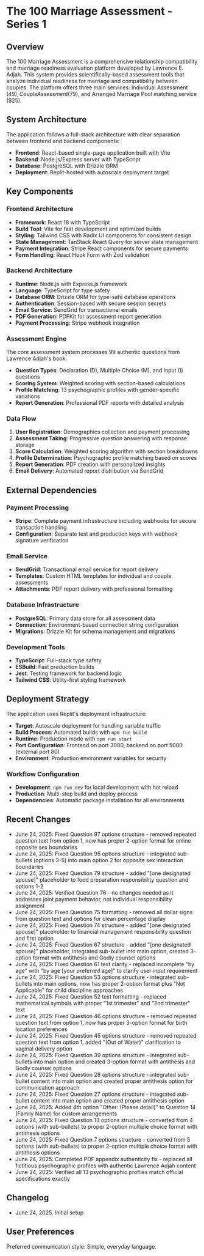 # The 100 Marriage Assessment - Series 1

## Overview
The 100 Marriage Assessment is a comprehensive relationship compatibility and marriage readiness evaluation platform developed by Lawrence E. Adjah. This system provides scientifically-based assessment tools that analyze individual readiness for marriage and compatibility between couples. The platform offers three main services: Individual Assessment ($49), Couple Assessment ($79), and Arranged Marriage Pool matching service ($25).

## System Architecture
The application follows a full-stack architecture with clear separation between frontend and backend components:

- **Frontend**: React-based single-page application built with Vite
- **Backend**: Node.js/Express server with TypeScript
- **Database**: PostgreSQL with Drizzle ORM
- **Deployment**: Replit-hosted with autoscale deployment target

## Key Components

### Frontend Architecture
- **Framework**: React 18 with TypeScript
- **Build Tool**: Vite for fast development and optimized builds
- **Styling**: Tailwind CSS with Radix UI components for consistent design
- **State Management**: TanStack React Query for server state management
- **Payment Integration**: Stripe React components for secure payments
- **Form Handling**: React Hook Form with Zod validation

### Backend Architecture
- **Runtime**: Node.js with Express.js framework
- **Language**: TypeScript for type safety
- **Database ORM**: Drizzle ORM for type-safe database operations
- **Authentication**: Session-based with secure session secrets
- **Email Service**: SendGrid for transactional emails
- **PDF Generation**: PDFKit for assessment report generation
- **Payment Processing**: Stripe webhook integration

### Assessment Engine
The core assessment system processes 99 authentic questions from Lawrence Adjah's book:
- **Question Types**: Declaration (D), Multiple Choice (M), and Input (I) questions
- **Scoring System**: Weighted scoring with section-based calculations
- **Profile Matching**: 13 psychographic profiles with gender-specific variations
- **Report Generation**: Professional PDF reports with detailed analysis

### Data Flow
1. **User Registration**: Demographics collection and payment processing
2. **Assessment Taking**: Progressive question answering with response storage
3. **Score Calculation**: Weighted scoring algorithm with section breakdowns
4. **Profile Determination**: Psychographic profile matching based on scores
5. **Report Generation**: PDF creation with personalized insights
6. **Email Delivery**: Automated report distribution via SendGrid

## External Dependencies

### Payment Processing
- **Stripe**: Complete payment infrastructure including webhooks for secure transaction handling
- **Configuration**: Separate test and production keys with webhook signature verification

### Email Service
- **SendGrid**: Transactional email service for report delivery
- **Templates**: Custom HTML templates for individual and couple assessments
- **Attachments**: PDF report delivery with professional formatting

### Database Infrastructure
- **PostgreSQL**: Primary data store for all assessment data
- **Connection**: Environment-based connection string configuration
- **Migrations**: Drizzle Kit for schema management and migrations

### Development Tools
- **TypeScript**: Full-stack type safety
- **ESBuild**: Fast production builds
- **Jest**: Testing framework for backend logic
- **Tailwind CSS**: Utility-first styling framework

## Deployment Strategy
The application uses Replit's deployment infrastructure:
- **Target**: Autoscale deployment for handling variable traffic
- **Build Process**: Automated builds with `npm run build`
- **Runtime**: Production mode with `npm run start`
- **Port Configuration**: Frontend on port 3000, backend on port 5000 (external port 80)
- **Environment**: Production environment variables for security

### Workflow Configuration
- **Development**: `npm run dev` for local development with hot reload
- **Production**: Multi-step build and deploy process
- **Dependencies**: Automatic package installation for all environments

## Recent Changes
- June 24, 2025: Fixed Question 97 options structure - removed repeated question text from option 1, now has proper 2-option format for online opposite sex boundaries
- June 24, 2025: Fixed Question 95 options structure - integrated sub-bullets (options 3-5) into main option 2 for opposite sex interaction boundaries
- June 24, 2025: Fixed Question 79 structure - added "[one designated spouse]" placeholder to food preparation responsibility question and options 1-2
- June 24, 2025: Verified Question 76 - no changes needed as it addresses joint payment behavior, not individual responsibility assignment
- June 24, 2025: Fixed Question 75 formatting - removed all dollar signs from question text and options for clean percentage display
- June 24, 2025: Fixed Question 74 structure - added "[one designated spouse]" placeholder to financial management responsibility question and first option
- June 24, 2025: Fixed Question 67 structure - added "[one designated spouse]" placeholder, integrated sub-bullet into main option, created 3-option format with antithesis and Godly counsel options
- June 24, 2025: Fixed Question 61 text clarity - replaced incomplete "by age" with "by age [your preferred age]" to clarify user input requirement
- June 24, 2025: Fixed Question 53 options structure - integrated sub-bullets into main options, now has proper 2-option format plus "Not Applicable" for child discipline approaches
- June 24, 2025: Fixed Question 52 text formatting - replaced mathematical symbols with proper "1st trimester" and "2nd trimester" text
- June 24, 2025: Fixed Question 46 options structure - removed repeated question text from option 1, now has proper 3-option format for birth location preferences
- June 24, 2025: Fixed Question 45 options structure - removed repeated question text from option 1, added "(Out of Water)" clarification to vaginal delivery option
- June 24, 2025: Fixed Question 39 options structure - integrated sub-bullets into main option and created 3-option format with antithesis and Godly counsel options
- June 24, 2025: Fixed Question 28 options structure - integrated sub-bullet content into main option and created proper antithesis option for communication approach
- June 24, 2025: Fixed Question 27 options structure - integrated sub-bullet content into main option and created proper antithesis option
- June 24, 2025: Added 4th option "Other: (Please detail)" to Question 14 (Family Name) for custom arrangements
- June 24, 2025: Fixed Question 13 options structure - converted from 4 options (with sub-bullets) to proper 2-option multiple choice format with antithesis options
- June 24, 2025: Fixed Question 7 options structure - converted from 5 options (with sub-bullets) to proper 2-option multiple choice format with antithesis options
- June 24, 2025: Completed PDF appendix authenticity fix - replaced all fictitious psychographic profiles with authentic Lawrence Adjah content
- June 24, 2025: Verified all 13 psychographic profiles match official specifications exactly

## Changelog
- June 24, 2025. Initial setup

## User Preferences
Preferred communication style: Simple, everyday language.